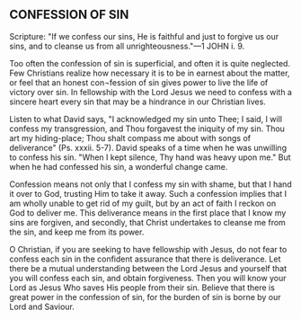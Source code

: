 ## CONFESSION OF SIN ##

Scripture: "If we confess our sins, He is faithful and just to forgive us our sins, and to cleanse us from all unrighteousness."—1 JOHN i. 9.



Too often the confession of sin is superficial, and often it is quite neglected. Few Christians realize how necessary it is to be in earnest about the matter, or feel that an honest con¬fession of sin gives power to live the life of victory over sin. In fellowship with the Lord Jesus we need to confess with a sincere heart every sin that may be a hindrance in our Christian lives.

Listen to what David says, "I acknowledged my sin unto Thee; I said, I will confess my transgression, and Thou forgavest the iniquity of my sin. Thou art my hiding-place; Thou shalt compass me about with songs of deliverance" (Ps. xxxii. 5-7). David speaks of a time when he was unwilling to confess his sin. "When I kept silence, Thy hand was heavy upon me." But when he had confessed his sin, a wonderful change came.

Confession means not only that I confess my sin with shame, but that I hand it over to God, trusting Him to take it away. Such a confession implies that I am wholly unable to get rid of my guilt, but by an act of faith I reckon on God to deliver me. This deliverance means in the first place that I know my sins are forgiven, and secondly, that Christ undertakes to cleanse me from the sin, and keep me from its power.

O Christian, if you are seeking to have fellowship with Jesus, do not fear to confess each sin in the confident assurance that there is deliverance. Let there be a mutual understanding between the Lord Jesus and yourself that you will confess each sin, and obtain forgiveness. Then you will know your Lord as Jesus Who saves His people from their sin. Believe that there is great power in the confession of sin, for the burden of sin is borne by our Lord and Saviour.


